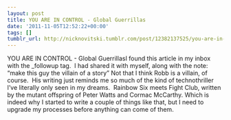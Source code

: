 ```yaml
---
layout: post
title: YOU ARE IN CONTROL - Global Guerrillas
date: '2011-11-05T12:52:22+00:00'
tags: []
tumblr_url: http://nicknovitski.tumblr.com/post/12382137525/you-are-in-control-global-guerrillas
---
```

YOU ARE IN CONTROL - Global GuerrillasI found this article in my inbox with the _followup tag.  I had shared it with myself, along with the note: “make this guy the villain of a story”
Not that I think Robb is a villain, of course.  His writing just reminds me so much of the kind of technothriller I’ve literally only seen in my dreams.  Rainbow Six meets Fight Club, written by the mutant offspring of Peter Watts and Cormac McCarthy.
Which is indeed why I started to write a couple of things like that, but I need to upgrade my processes before anything can come of them.

